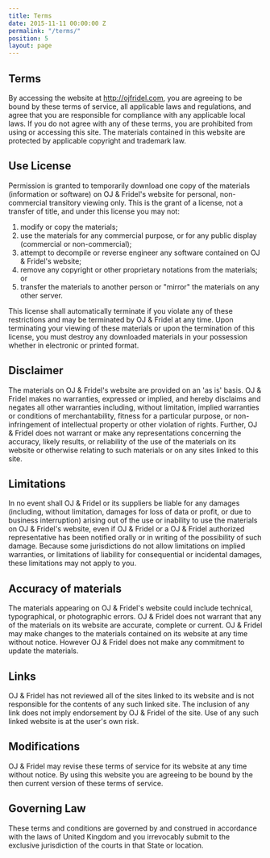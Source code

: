 ```yaml
---
title: Terms
date: 2015-11-11 00:00:00 Z
permalink: "/terms/"
position: 5
layout: page
---
```


## Terms

By accessing the website at http://ojfridel.com, you are agreeing to be bound by these terms of service, all applicable laws and regulations, and agree that you are responsible for compliance with any applicable local laws. If you do not agree with any of these terms, you are prohibited from using or accessing this site. The materials contained in this website are protected by applicable copyright and trademark law.

## Use License

Permission is granted to temporarily download one copy of the materials (information or software) on OJ & Fridel's website for personal, non-commercial transitory viewing only. This is the grant of a license, not a transfer of title, and under this license you may not:

1. modify or copy the materials;
2. use the materials for any commercial purpose, or for any public display (commercial or non-commercial);
3. attempt to decompile or reverse engineer any software contained on OJ & Fridel's website;
4. remove any copyright or other proprietary notations from the materials; or
5. transfer the materials to another person or "mirror" the materials on any other server.

This license shall automatically terminate if you violate any of these restrictions and may be terminated by OJ & Fridel at any time. Upon terminating your viewing of these materials or upon the termination of this license, you must destroy any downloaded materials in your possession whether in electronic or printed format.

## Disclaimer

The materials on OJ & Fridel's website are provided on an 'as is' basis. OJ & Fridel makes no warranties, expressed or implied, and hereby disclaims and negates all other warranties including, without limitation, implied warranties or conditions of merchantability, fitness for a particular purpose, or non-infringement of intellectual property or other violation of rights.
Further, OJ & Fridel does not warrant or make any representations concerning the accuracy, likely results, or reliability of the use of the materials on its website or otherwise relating to such materials or on any sites linked to this site.

## Limitations

In no event shall OJ & Fridel or its suppliers be liable for any damages (including, without limitation, damages for loss of data or profit, or due to business interruption) arising out of the use or inability to use the materials on OJ & Fridel's website, even if OJ & Fridel or a OJ & Fridel authorized representative has been notified orally or in writing of the possibility of such damage. Because some jurisdictions do not allow limitations on implied warranties, or limitations of liability for consequential or incidental damages, these limitations may not apply to you.

## Accuracy of materials

The materials appearing on OJ & Fridel's website could include technical, typographical, or photographic errors. OJ & Fridel does not warrant that any of the materials on its website are accurate, complete or current. OJ & Fridel may make changes to the materials contained on its website at any time without notice. However OJ & Fridel does not make any commitment to update the materials.

## Links

OJ & Fridel has not reviewed all of the sites linked to its website and is not responsible for the contents of any such linked site. The inclusion of any link does not imply endorsement by OJ & Fridel of the site. Use of any such linked website is at the user's own risk.

## Modifications

OJ & Fridel may revise these terms of service for its website at any time without notice. By using this website you are agreeing to be bound by the then current version of these terms of service.

## Governing Law

These terms and conditions are governed by and construed in accordance with the laws of United Kingdom and you irrevocably submit to the exclusive jurisdiction of the courts in that State or location.